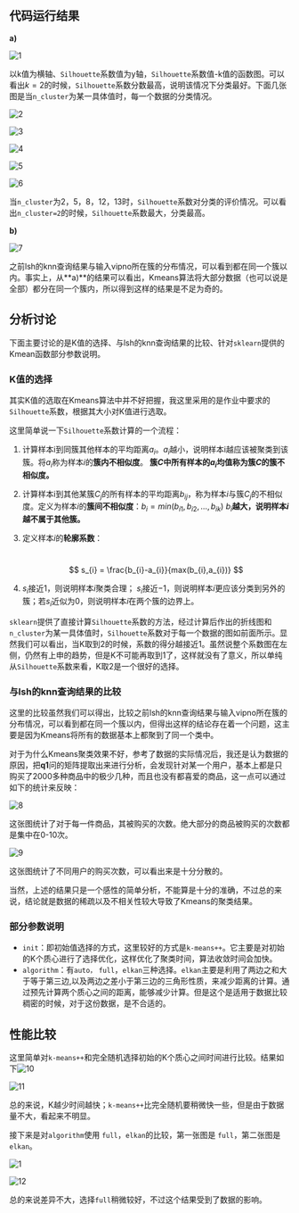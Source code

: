 ## 代码运行结果

**a)**

![1](img/1.jpg)

以k值为横轴、`Silhouette`系数值为y轴，`Silhouette`系数值-k值的函数图。可以看出$k=2$的时候，`Silhouette`系数分数最高，说明该情况下分类最好。下面几张图是当`n_cluster`为某一具体值时，每一个数据的分类情况。

![2](img/2.jpg)

![3](img/3.jpg)

![4](img/4.jpg)

![5](img/5.jpg)

![6](img/6.jpg)

当`n_cluster`为$2，5，8，12，13$时，`Silhouette`系数对分类的评价情况。可以看出`n_cluster=2`的时候，`Silhouette`系数最大，分类最高。

**b)**

![7](img/7.png)

之前lsh的knn查询结果与输入vipno所在簇的分布情况，可以看到都在同一个簇以内。事实上，从**a)**的结果可以看出，Kmeans算法将大部分数据（也可以说是全部）都分在同一个簇内，所以得到这样的结果是不足为奇的。

## 分析讨论

下面主要讨论的是K值的选择、与lsh的knn查询结果的比较、针对`sklearn`提供的Kmean函数部分参数说明。

### K值的选择

其实K值的选取在Kmeans算法中并不好把握，我这里采用的是作业中要求的`Silhouette`系数，根据其大小对K值进行选取。

这里简单说一下`Silhouette`系数计算的一个流程：

1. 计算样本i到同簇其他样本的平均距离$a_{i}$。$a_{i}$越小，说明样本i越应该被聚类到该簇。将$a_{i}$称为样本$i$的**簇内不相似度**。 **簇$C$中所有样本的$a_{i}$均值称为簇$C$的簇不相似度。**

2. 计算样本i到其他某簇$C_{j}$的所有样本的平均距离$b_{ij}$，称为样本$i$与簇$C_{j}$的不相似度。定义为样本$i$的**簇间不相似度**：$b_{i} =min(b_{i1},b_{i2},…,b_{ik})$ $b_{i}$**越大，说明样本$i$越不属于其他簇。**

3. 定义样本$i$的**轮廓系数**：

   ​
   $$
   s_{i} = \frac{b_{i}-a_{i}}{max(b_{i},a_{i})}
   $$

4. $s_{i}$接近1，则说明样本$i$聚类合理； $s_{i}$接近$-1$，则说明样本$i$更应该分类到另外的簇；若$s_{i}$近似为0，则说明样本$i$在两个簇的边界上。

`sklearn`提供了直接计算`Silhouette`系数的方法，经过计算后作出的折线图和`n_cluster`为某一具体值时，`Silhouette`系数对于每一个数据的图如前面所示。显然我们可以看出，当K取到2的时候，系数的得分越接近1。虽然说整个系数图在左侧，仍然有上申的趋势，但是K不可能再取到1了，这样就没有了意义，所以单纯从`Silhouette`系数来看，K取2是一个很好的选择。

### 与lsh的knn查询结果的比较

这里的比较虽然我们可以得出，比较之前lsh的knn查询结果与输入vipno所在簇的分布情况，可以看到都在同一个簇以内，但得出这样的结论存在着一个问题，这主要是因为Kmeans将所有的数据基本上都聚到了同一个类中。

对于为什么Kmeans聚类效果不好，参考了数据的实际情况后，我还是认为数据的原因，把**q1**问的矩阵提取出来进行分析，会发现针对某一个用户，基本上都是只购买了2000多种商品中的极少几种，而且也没有都喜爱的商品，这一点可以通过如下的统计来反映：

![8](img/8.png)

这张图统计了对于每一件商品，其被购买的次数。绝大部分的商品被购买的次数都是集中在0-10次。

![9](img/9.png)

这张图统计了不同用户的购买次数，可以看出来是十分分散的。

当然，上述的结果只是一个感性的简单分析，不能算是十分的准确，不过总的来说，结论就是数据的稀疏以及不相关性较大导致了Kmeans的聚类结果。

### 部分参数说明

- `init`：即初始值选择的方式，这里较好的方式是`k-means++`。它主要是对初始的K个质心进行了选择优化，这样优化了聚类时间，算法收敛时间会加快。
- `algorithm`：有`auto，` `full`，`elkan`三种选择。`elkan`主要是利用了两边之和大于等于第三边,以及两边之差小于第三边的三角形性质，来减少距离的计算。通过预先计算两个质心之间的距离，能够减少计算。但是这个是适用于数据比较稠密的时候，对于这份数据，是不合适的。

## 性能比较

这里简单对`k-means++`和完全随机选择初始的K个质心之间时间进行比较。结果如下![10](img/10.jpg)

![11](img/11.jpg)

总的来说，K越少时间越快；`k-means++`比完全随机要稍微快一些，但是由于数据量不大，看起来不明显。

接下来是对`algorithm`使用 `full`，`elkan`的比较，第一张图是 `full`，第二张图是`elkan`。

![1](img/1.jpg)

![12](img/12.jpg)

总的来说差异不大，选择`full`稍微较好，不过这个结果受到了数据的影响。